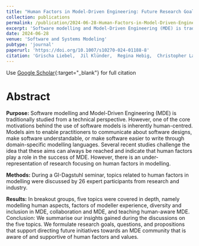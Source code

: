 ```yaml
---
title: "Human Factors in Model-Driven Engineering: Future Research Goals and Initiatives for MDE"
collection: publications
permalink: /publication/2024-06-28-Human-Factors-in-Model-Driven-Engineering-Future-Research-Goals-and-Initiatives-for-MDE
excerpt: 'Software modelling and Model-Driven Engineering (MDE) is traditionally studied from a technical perspective. [...] human factors play a role in the success of MDE'
date: 2024-06-28
venue: 'Software and Systems Modeling'
pubtype: 'journal'
paperurl: 'https://doi.org/10.1007/s10270-024-01188-8'
citation: 'Grischa Liebel,  Jil Klünder,  Regina Hebig,  Christopher Lazik,  Inês Nunes,  Isabella Graßl,  Jan-Philipp Steghöfer,  Joeri Exelmans,  Julian Oertel,  Kai Marquardt,  Katharina Juhnke,  Kurt Schneider,  Lucas Gren,  Lucia Happe,  Marc Herrmann,  Marvin Wyrich,  Matthias Tichy,  Miguel Goulão,  Rebekka Wohlrab,  Reyhaneh Kalantari,  Robert Heinrich,  Sandra Greiner,  Satrio Adi,  Shalini Chakraborty,  Silvia Abrahão,  Vasco Amaral, &quot;Human Factors in Model-Driven Engineering: Future Research Goals and Initiatives for MDE.&quot; Software and Systems Modeling, 2024.'
---
```

Use [Google Scholar](https://scholar.google.com/scholar?q=Human+Factors+in+Model+Driven+Engineering:+Future+Research+Goals+and+Initiatives+for+MDE){:target="_blank"} for full citation

# Abstract

**Purpose:** Software modelling and Model-Driven Engineering (MDE) is traditionally studied from a technical perspective. However, one of the core motivations behind the use of software models is inherently human-centred. Models aim to enable practitioners to communicate about software designs, make software understandable, or make software easier to write through domain-specific modelling languages. Several recent studies challenge the idea that these aims can always be reached and indicate that human factors play a role in the success of MDE. However, there is an under-representation of research focusing on human factors in modelling. 

**Methods:** During a GI-Dagstuhl seminar, topics related to human factors in modelling were discussed by 26 expert participants from research and industry. 

**Results:** In breakout groups, five topics were covered in depth, namely modelling human aspects, factors of modeller experience, diversity and inclusion in MDE, collaboration and MDE, and teaching human-aware MDE. Conclusion: We summarise our insights gained during the discussions on the five topics. We formulate research goals, questions, and propositions that support directing future initiatives towards an MDE community that is aware of and supportive of human factors and values.

